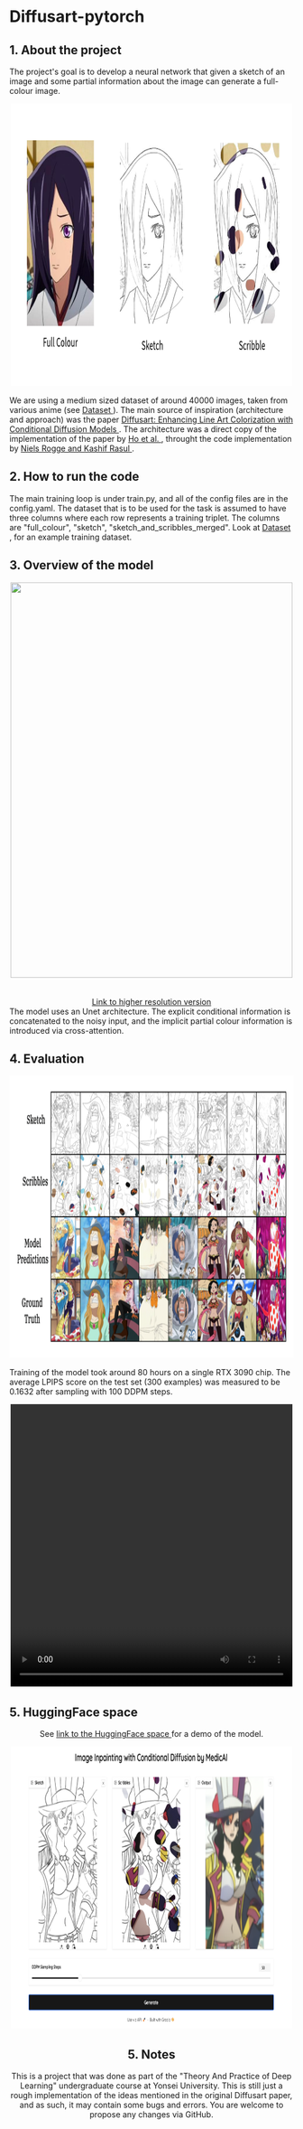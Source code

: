 <h1> Diffusart-pytorch</h1>

## 1. About the project

The project's goal is to develop a neural network that given
a sketch of an image and some partial information about the image can generate
a full-colour image.

<div style="text-align: center;">
<p align="center">
  <img src="./examples/training_triplet.png" height="500" width="500" />
  </p>
</div>

We are using a medium sized dataset of around 40000 images, taken from various anime
(see <a href='https://huggingface.co/datasets/pawlo2013/anime_diffusion_full'> Dataset </a>).
The main source of inspiration (architecture and approach) was the paper <a href='https://openaccess.thecvf.com/content/CVPR2023W/CVFAD/papers/Carrillo_Diffusart_Enhancing_Line_Art_Colorization_With_Conditional_Diffusion_Models_CVPRW_2023_paper.pdf'> Diffusart: Enhancing Line Art Colorization with Conditional Diffusion Models </a>. The architecture was a direct copy of the implementation of the paper by <a href='https://arxiv.org/pdf/2006.11239.pdf' > Ho et al. </a>, throught the code implementation by <a href='https://huggingface.co/blog/annotated-diffusion'> Niels Rogge and Kashif Rasul </a>.

## 2. How to run the code

The main training loop is under train.py, and all of the config files are in the config.yaml.
The dataset that is to be used for the task is assumed to have three columns where each row represents a training triplet. The columns are "full_colour", "sketch", "sketch_and_scribbles_merged". Look at <a href='https://huggingface.co/datasets/pawlo2013/anime_diffusion_full'> Dataset </a>, for an example training dataset.

## 3. Overview of the model

<div style="text-align: center;">
<p align="center">
  <img src="./examples/model_layout.png" height="700" width="500" />
  </p>
  <br>
 <a href="https://www.tldraw.com/s/v2_c_8OhQWiVZiwMq1-VbE-bza?viewport=-2233,-1032,7715,4420&page=page:page" target="_blank"> Link to higher resolution version</a>
</div>
The model uses an Unet architecture. The explicit conditional information is concatenated to the noisy input, and the implicit partial colour information is introduced via cross-attention.

## 4. Evaluation

<div style="text-align: center;">
<p align="center">
  <img src="./examples/model_predictions.png" height="500" width="600" />
  </p>

</div>
Training of the model took around 80 hours on a single RTX 3090 chip. The average LPIPS score on the test set (300 examples) was measured to be 0.1632 after sampling with 100 DDPM steps.
  <p align="center">
  <video src="./examples/output.mp4" height="500" width="500" />
  </p>

## 5. HuggingFace space

<div style="text-align: center;">
See <a href="https://huggingface.co/spaces/pawlo2013/anime_diffusion" target="_blank" >
link to the HuggingFace space </a> for a demo of the model.
</a>

<p align="center">
  <img src="./examples/example_application.png" height="500" width="500" />
  </p>
<div>

## 5. Notes

This is a project that was done as part of the "Theory And Practice of Deep Learning" undergraduate course at Yonsei University.
This is still just a rough implementation of the ideas mentioned in the original Diffusart paper, and as such, it may contain some bugs and errors. You are welcome to propose any changes via GitHub.
